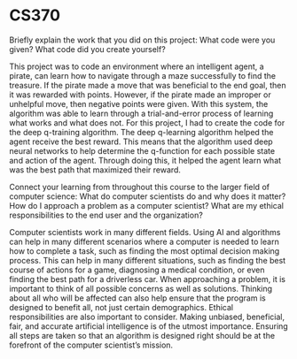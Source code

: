 # CS370
Briefly explain the work that you did on this project: What code were you given? What code did you create yourself? 

This project was to code an environment where an intelligent agent, a pirate, can learn how to navigate through a maze successfully to find the treasure. 
If the pirate made a move that was beneficial to the end goal, then it was rewarded with points. However, if the pirate made an improper or unhelpful move, 
then negative points were given. With this system, the algorithm was able to learn through a trial-and-error process of learning what works and what does not.
For this project, I had to create the code for the deep q-training algorithm. The deep q-learning algorithm helped the agent receive the best reward. This means 
that the algorithm used deep neural networks to help determine the q-function for each possible state and action of the agent. Through doing this, it helped 
the agent learn what was the best path that maximized their reward. 


Connect your learning from throughout this course to the larger field of computer science: 
What do computer scientists do and why does it matter? 
How do I approach a problem as a computer scientist? 
What are my ethical responsibilities to the end user and the organization? 

 Computer scientists work in many different fields.  Using AI and algorithms can help in many different scenarios where a computer is needed to learn how
 to complete a task, such as finding the most optimal decision making process. This can help in many different situations, such as finding the best course of actions 
 for a game, diagnosing a medical condition, or even finding the best path for a driverless car. When approaching a problem, it is important to think of all possible 
 concerns as well as solutions. Thinking about all who will be affected can also help ensure that the program is designed to benefit all, not just certain 
 demographics. Ethical responsibilities are also important to consider. Making unbiased, beneficial, fair, and accurate artificial intelligence is of the utmost 
 importance. Ensuring all steps are taken so that an algorithm is designed right should be at the forefront of the computer scientist’s mission. 
